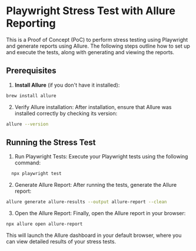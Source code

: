 # Playwright Stress Test with Allure Reporting

This is a Proof of Concept (PoC) to perform stress testing using Playwright and generate reports using Allure. The following steps outline how to set up and execute the tests, along with generating and viewing the reports.

## Prerequisites

1. **Install Allure** (if you don't have it installed):
  ```bash
  brew install allure
  ```
2. Verify Allure installation: After installation, ensure that Allure was installed correctly by checking its version:
  ```bash
  allure --version
  ```

## Running the Stress Test
1. Run Playwright Tests: Execute your Playwright tests using the following command:
  ```bash
    npx playwright test
  ```

2. Generate Allure Report: After running the tests, generate the Allure report:
  ```bash
  allure generate allure-results --output allure-report --clean
  ```

3. Open the Allure Report: Finally, open the Allure report in your browser:
  ```bash
  npx allure open allure-report
  ```

This will launch the Allure dashboard in your default browser, where you can view detailed results of your stress tests.